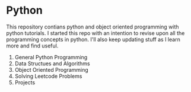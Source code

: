 # Python

This repository contians python and object oriented programming with python tutorials. I started this repo with an intention to revise upon all the programming concepts in python. I'll also keep updating stuff as I learn more and find useful.

1. General Python Programming
2. Data Structues and Algorithms
3. Object Oriented Programming
4. Solving Leetcode Problems
5. Projects 

